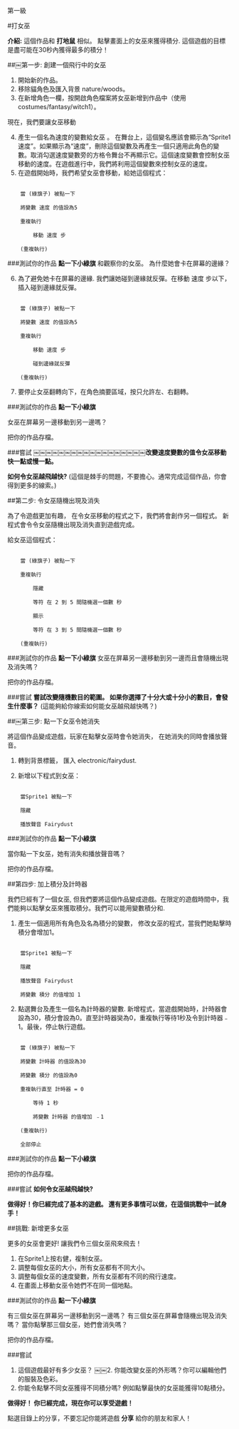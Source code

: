 第一級

#打女巫

__介紹:__這個作品和 __打地鼠__ 相似。 點擊畫面上的女巫來獲得積分. 這個遊戲的目標是盡可能在30秒內獲得最多的積分！
##￼第一步: 創建一個飛行中的女巫
1. 開始新的作品。2. 移除貓角色及匯入背景 nature/woods。3. 在新增角色一欄，按開啟角色檔案將女巫新增到作品中（使用costumes/fantasy/witch1）。

現在，我們要讓女巫移動

4. 產生一個名為速度的變數給女巫 。
在舞台上，這個變名應該會顯示為“Sprite1 速度”。如果顯示為“速度”，刪除這個變數及再產生一個只適用此角色的變數。取消勾選速度變數旁的方格令舞台不再顯示它。這個速度變數會控制女巫移動的速度。在遊戲進行中，我們將利用這個變數來控制女巫的速度。5. 在遊戲開始時，我們希望女巫會移動，給她這個程式：

```scratch
	當 (綠旗子) 被點一下
	將變數 速度 的值設為5
	重複執行
		移動 速度 步
	(重複執行)
```		
###測試你的作品__點一下小綠旗__ 和觀察你的女巫。 為什麼她會卡在屏幕的邊緣？

6. 為了避免她卡在屏幕的邊緣. 我們讓她碰到邊緣就反彈。在移動 速度 步以下，插入碰到邊緣就反彈。
```scratch
	當 (綠旗子) 被點一下
	將變數 速度 的值設為5
	重複執行
		移動 速度 步
		碰到邊緣就反彈
	(重複執行)
```

7. 要停止女巫翻轉向下，在角色摘要區域，按只允許左、右翻轉。

###測試你的作品__點一下小綠旗__

女巫在屏幕另一邊移動到另一邊嗎？

把你的作品存檔。

###嘗試
￼￼￼￼￼￼￼￼￼￼￼￼￼￼￼￼￼￼__改變速度變數的值令女巫移動快一點或慢一點。____如何令女巫越飛越快?__(這個是棘手的問題，不要擔心。通常完成這個作品，你會得到更多的線索。)##第二步: 令女巫隨機出現及消失

為了令遊戲更加有趣， 在令女巫移動的程式之下，我們將會創作另一個程式。 新程式會令令女巫隨機出現及消失直到遊戲完成。
給女巫這個程式：
```scratch
	當 (綠旗子) 被點一下
	重複執行
		隱藏
		等符 在 2 到 5 間隨機選一個數 秒
		顯示
		等符 在 3 到 5 間隨機選一個數 秒
	(重複執行)
```
###測試你的作品__點一下小綠旗__
女巫在屏幕另一邊移動到另一邊而且會隨機出現及消失嗎？

把你的作品存檔。

###嘗試__嘗試改變隨機數目的範圍。 如果你選擇了十分大或十分小的數目，會發生什麼事？__(這能夠給你線索如何能女巫越飛越快嗎？)##￼第三步: 點一下女巫令她消失
將這個作品變成遊戲，玩家在點擊女巫時會令她消失， 在她消失的同時會播放聲音。
1. 轉到背景標籤， 匯入 electronic/fairydust. 
2. 新增以下程式到女巫：
```scratch
	當Sprite1 被點一下
	隱藏
	播放聲音 Fairydust
```
###測試你的作品__點一下小綠旗__
當你點一下女巫，她有消失和播放聲音嗎？
把你的作品存檔。
##第四步: 加上積分及計時器

我們巳經有了一個女巫, 但我們要將這個作品變成遊戲。在限定的遊戲時間中，我們能夠以點擊女巫來獲取積分。我們可以能用變數積分和.1. 產生一個適用所有角色及名為積分的變數， 修改女巫的程式，當我們她點擊時積分會增加1。
```scratch
	當Sprite1 被點一下
	隱藏
	播放聲音 Fairydust
	將變數 積分 的值增加 1
```2. 點選舞台及產生一個名為計時器的變數. 新增程式，當遊戲開始時，計時器會設為30，積分會設為0。直至計時器奱為0，重複執行等待1秒及令到計時器﹣1。最後，停止執行遊戲。
```scratch
	當 (綠旗子) 被點一下
	將變數 計時器 的值設為30
	將變數 積分 的值設為0
	重複執行直至 計時器 = 0
		等待 1 秒
		將變數 計時器 的值增加 ﹣1
	(重複執行)
	全部停止
```
###測試你的作品__點一下小綠旗__
把你的作品存檔。

###嘗試__如何令女巫越飛越快?__
__做得好！你巳經完成了基本的遊戲。 還有更多事情可以做，在這個挑戰中一試身手！__
##挑戰: 新增更多女巫
更多的女巫會更好! 讓我們令三個女巫飛來飛去！1. 在Sprite1上按右健，複制女巫。2. 調整每個女巫的大小，所有女巫都有不同大小。3. 調整每個女巫的速度變數，所有女巫都有不同的飛行速度。4. 在畫面上移動女巫令她們不在同一個地點。
###測試你的作品__點一下小綠旗__

有三個女巫在屏幕另一邊移動到另一邊嗎？
有三個女巫在屏幕會隨機出現及消失嗎？
當你點擊那三個女巫，她們會消失嗎？
把你的作品存檔。
###嘗試1. 這個遊戲最好有多少女巫？￼￼2. 你能改變女巫的外形嗎？你可以編輯他們的服裝及色彩。3. 你能令點擊不同女巫獲得不同積分嗎? 例如點擊最快的女巫能獲得10點積分。__做得好！ 你巳經完成，現在你可以享受遊戲！__
點選目錄上的分享，不要忘記你能將遊戲 __分享__ 給你的朋友和家人！